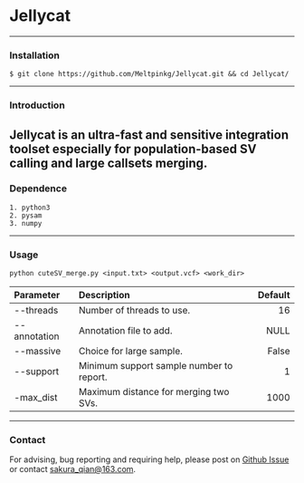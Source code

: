 # Jellycat 
---	
### Installation 
	$ git clone https://github.com/Meltpinkg/Jellycat.git && cd Jellycat/

---	
### Introduction 

Jellycat is an ultra-fast and sensitive integration toolset especially for population-based SV calling and large callsets merging.
---
### Dependence 
	
	1. python3
	2. pysam
	3. numpy
---
### Usage 
	python cuteSV_merge.py <input.txt> <output.vcf> <work_dir>


| Parameter | Description | Default |
| :------------ |:---------------|-------------:|
|--threads|Number of threads to use.| 16 |
|--annotation| Annotation file to add.|NULL|
|--massive| Choice for large sample. |False|
|--support| Minimum support sample number to report. |1|
|-max_dist| Maximum distance for merging two SVs.|1000|

---
### Contact 
For advising, bug reporting and requiring help, please post on [Github Issue](https://github.com/Meltpinkg/Jellycat/issues) or contact sakura_qian@163.com.